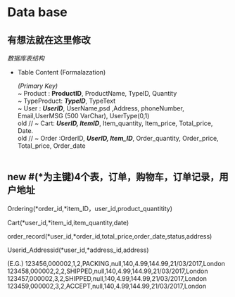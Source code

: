 # Data base
## 有想法就在这里修改
<i> 数据库表结构 </i>
  * Table Content (Formalazation)
    <br/>
  
    <i>(Primary Key)</i><br/>
    ~ Product :	  **ProductID**, ProductName, TypeID, Quantity<br/>
    ~ TypeProduct: **<i>TypeID</i>**, TypeText<br/>
    ~ User : **<i>UserID</i>**, UserName,psd ,Address, phoneNumber, Email,UserMSG (500 VarChar), UserType(0,1)<br/>
  old //  ~ Cart: **<i>UserID, ItemID</i>**, Item_quantity, Item_price, Total_price, Date.<br/>
  old // ~ Order :OrderID, **<i>UserID, Item_ID</i>**, Order_quantity, Order_price, Total_price, Order_date<br/><br/>
  
  <h2>new #(*为主键)4个表，订单，购物车，订单记录，用户地址</h2>

Ordering(*order_id,*item_ID，user_id,product_quantitity)

Cart(*user_id,*item_id,item_quantity,date)

order_record(*user_id,*order_id,total_price,order_date,status,address)

Userid_Addressid(*user_id,*address_id,address) 


(E.G.)	123456,000002,1,2,PACKING,null,140,4.99,144.99,21/03/2017,London
	123458,000002,2,2,SHIPPED,null,140,4.99,144.99,21/03/2017,London
	123457,000002,3,2,SHIPPED,null,140,4.99,144.99,21/03/2017,London
	123459,000002,3,2,ACCEPT,null,140,4.99,144.99,21/03/2017,London
